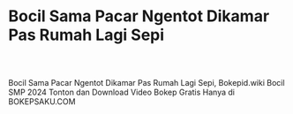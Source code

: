 # Bocil Sama Pacar Ngentot Dikamar Pas Rumah Lagi Sepi
<div class="separator" style="clear: both;"><a href="https://alihkansaku.blogspot.com/2024/11/bokep-indo-cantik-anak-smp-perawan-udah.html" style="display: block; padding: 1em 0; text-align: center; "><img alt="" border="0" data-original-height="464" data-original-width="819" src="https://blogger.googleusercontent.com/img/b/R29vZ2xl/AVvXsEjZmapKPFiqLckhVTsNP3GXYWRVYjl6z3JFnWJ-mDFdaYcRo2hNR5R8I8aEZLSN4-sKfBYfuAxFEOarWLf9o8jjSNBo0kqzFtZ_4fLYM3cIpoQ93ZjVC2RRGMCon6mjsh3zrYRfG_sPQcz7fOcg2Q5TON_q0ZQmxiXDhvBkTr_bB0ddb_3Ihd6ToFDXgCzq/s320/Screenshot%20%28349%29.png"/></a></div>

Bocil Sama Pacar Ngentot Dikamar Pas Rumah Lagi Sepi, Bokepid.wiki Bocil SMP 2024 Tonton dan Download Video Bokep Gratis Hanya di BOKEPSAKU.COM
